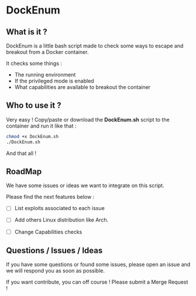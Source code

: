 # DockEnum

## What is it ?

DockEnum is a little bash script made to check some ways to escape and breakout from a Docker container.

It checks some things :

* The running environment
* If the privileged mode is enabled
* What capabilities are available to breakout the container

## Who to use it ?

Very easy ! Copy/paste or download the **DockEnum.sh** script to the container and run it like that :

```bash
chmod +x DockEnum.sh
./DockEnum.sh
```

And that all !

## RoadMap

We have some issues or ideas we want to integrate on this script.

Please find the next features below :

- [ ] List exploits associated to each issue
- [ ] Add others Linux distribution like Arch.
- [ ] Change Capabilities checks


## Questions / Issues / Ideas 

If you have some questions or found some issues, please open an issue and we will respond you as soon as possible.

If you want contribute, you can off course ! Please submit a Merge Request !
